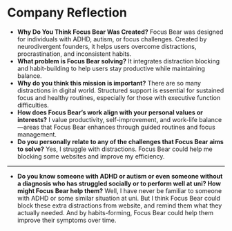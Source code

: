 # Company Reflection

- **Why Do You Think Focus Bear Was Created?**
  Focus Bear was designed for individuals with ADHD, autism, or focus challenges. Created by neurodivergent founders, it helps users overcome distractions, procrastination, and inconsistent habits.
- **What problem is Focus Bear solving?**
  It integrates distraction blocking and habit-building to help users stay productive while maintaining balance.
- **Why do you think this mission is important?**
  There are so many distractions in digital world. Structured support is essential for sustained focus and healthy routines, especially for those with executive function difficulties.
- **How does Focus Bear’s work align with your personal values or interests?**
  I value productivity, self-improvement, and work-life balance—areas that Focus Bear enhances through guided routines and focus management.
- **Do you personally relate to any of the challenges that Focus Bear aims to solve?**
  Yes, I struggle with distractions. Focus Bear could help me blocking some websites and improve my efficiency.

---

- **Do you know someone with ADHD or autism or even someone without a diagnosis who has struggled socially or to perform well at uni? How might Focus Bear help them?**
  Well, I have never be familiar to someone with ADHD or some similar situation at uni. But I think Focus Bear could block these extra distractions from website, and remind them what they actually needed. And by habits-forming, Focus Bear could help them improve their symptoms over time.
